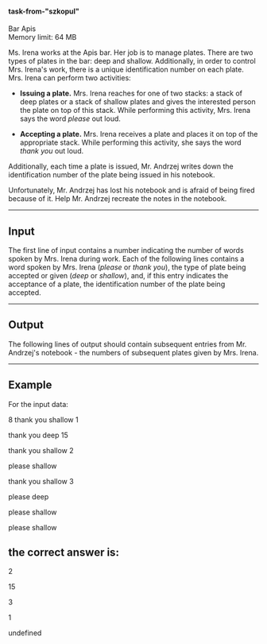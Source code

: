 #### task-from-"szkopul"

Bar Apis  
Memory limit: 64 MB

Ms. Irena works at the Apis bar. Her job is to manage plates. There are two types of plates in the bar: deep and shallow. Additionally, in order to control Mrs. Irena's work, there is a unique identification number on each plate. Mrs. Irena can perform two activities:

- **Issuing a plate.** Mrs. Irena reaches for one of two stacks: a stack of deep plates or a stack of shallow plates and gives the interested person the plate on top of this stack. While performing this activity, Mrs. Irena says the word *please* out loud.

- **Accepting a plate.** Mrs. Irena receives a plate and places it on top of the appropriate stack. While performing this activity, she says the word *thank you* out loud.

Additionally, each time a plate is issued, Mr. Andrzej writes down the identification number of the plate being issued in his notebook.

Unfortunately, Mr. Andrzej has lost his notebook and is afraid of being fired because of it. Help Mr. Andrzej recreate the notes in the notebook.

---

## Input

The first line of input contains a number indicating the number of words spoken by Mrs. Irena during work. Each of the following lines contains a word spoken by Mrs. Irena (*please* or *thank you*), the type of plate being accepted or given (*deep* or *shallow*), and, if this entry indicates the acceptance of a plate, the identification number of the plate being accepted.

---

## Output

The following lines of output should contain subsequent entries from Mr. Andrzej's notebook - the numbers of subsequent plates given by Mrs. Irena.

---

## Example

For the input data:

8
thank you shallow 1

thank you deep 15

thank you shallow 2

please shallow

thank you shallow 3

please deep

please shallow

please shallow



## the correct answer is:



2

15

3

1


undefined
